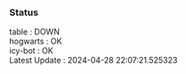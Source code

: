 ### Status


table : DOWN  
hogwarts : OK  
icy-bot : OK  
Latest Update : 2024-04-28 22:07:21.525323
